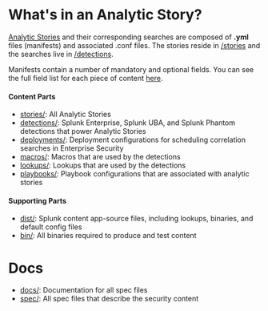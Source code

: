 # What's in an Analytic Story?

[Analytic Stories](https://github.com/splunk/security-content/blob/develop/docs/stories_categories.md) and their corresponding searches are composed of **.yml** files (manifests) and associated .conf files. The stories reside in [/stories](https://github.com/splunk/security-content/tree/develop/stories) and the searches live in [/detections](https://github.com/splunk/security-content/tree/develop/detections). 

Manifests contain a number of mandatory and optional fields. You can see the full field list for each piece of content [here](https://github.com/splunk/security-content/tree/develop/docs#spec-documentation).


#### Content Parts
* [stories/](https://github.com/splunk/security-content/tree/develop/stories/): All Analytic Stories 
* [detections/](https://github.com/splunk/security-content/tree/develop/detections/): Splunk Enterprise, Splunk UBA, and Splunk Phantom detections that power Analytic Stories
* [deployments/](https://github.com/splunk/security-content/tree/develop/deployments/): Deployment configurations for scheduling correlation searches in Enterprise Security
* [macros/](https://github.com/splunk/security-content/tree/develop/macros/): Macros that are used by the detections
* [lookups/](https://github.com/splunk/security-content/tree/develop/lookups/): Lookups that are used by the detections
* [playbooks/](https://github.com/splunk/security-content/tree/develop/playbooks/): Playbook configurations that are associated with analytic stories

#### Supporting Parts
* [dist/](https://github.com/splunk/security-content/tree/develop/dist/): Splunk content app-source files, including lookups, binaries, and default config files
* [bin/](bin/): All binaries required to produce and test content

# Docs
* [docs/](https://github.com/splunk/security-content/tree/develop/docs/): Documentation for all spec files
* [spec/](https://github.com/splunk/security-content/tree/develop/spec/): All spec files that describe the security content